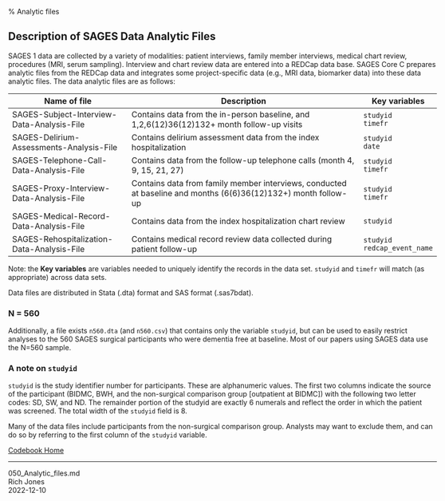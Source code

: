 % Analytic files
<body style="margin: auto; max-width: 96em;">
</body>


## Description of SAGES Data Analytic Files 

SAGES 1 data are collected by a variety of modalities: patient interviews, family member interviews, medical chart review, procedures (MRI, serum sampling). Interview and chart review data are entered into a REDCap data base. SAGES Core C prepares analytic files from the REDCap data and integrates some project-specific data (e.g., MRI data, biomarker data) into these data analytic files. The data analytic files are as follows:

|Name of file|Description|Key variables|
|--|--|--|
|SAGES-Subject-Interview-Data-Analysis-File|Contains data from the in-person baseline, and 1,2,6(12)36(12)132+ month follow-up visits|`studyid`<br>`timefr`|
|SAGES-Delirium-Assessments-Analysis-File|Contains delirium assessment data from the index hospitalization|`studyid`<br>`date`|
|SAGES-Telephone-Call-Data-Analysis-File|Contains data from the follow-up telephone calls (month 4, 9, 15, 21, 27)|`studyid`<br>`timefr`|
|SAGES-Proxy-Interview-Data-Analysis-File|Contains data from family member interviews, conducted at baseline and months (6(6)36(12)132+) month follow-up|`studyid`<br>`timefr`|
|SAGES-Medical-Record-Data-Analysis-File|Contains data from the index hospitalization chart review|`studyid`|
|SAGES-Rehospitalization-Data-Analysis-File|Contains medical record review data collected during patient follow-up|`studyid`<br>`redcap_event_name`|

Note: the **Key variables** are variables needed to uniquely identify the records in the data set. `studyid` and `timefr` will match (as appropriate) across data sets. 


Data files are distributed in Stata (.dta) format and SAS format (.sas7bdat).

### N = 560
Additionally, a file exists `n560.dta` (and `n560.csv`) that contains only the variable `studyid`, but can be used to easily restrict analyses to the 560 SAGES surgical participants who were dementia free at baseline. Most of our papers using SAGES data use the N=560 sample. 

### A note on `studyid`

`studyid` is the study identifier number for participants. These are alphanumeric values. The first two columns indicate the source of the participant (BIDMC, BWH, and the non-surgical comparison group [outpatient at BIDMC]) with the following two letter codes: SD, SW, and ND. The remainder portion of the studyid are exactly 6 numerals and reflect the order in which the patient was screened. The total width of the `studyid` field is 8.

Many of the data files include participants from the non-surgical comparison group. Analysts may want to exclude them, and can do so by referring to the first column of the `studyid` variable.

[Codebook Home](https://quantsci.s3.amazonaws.com/Work/SAGES/SAGES1_Online_Codebook_Files/010_Navigation.html)

---
050_Analytic_files.md<br>
Rich Jones<br>
2022-12-10<br>


